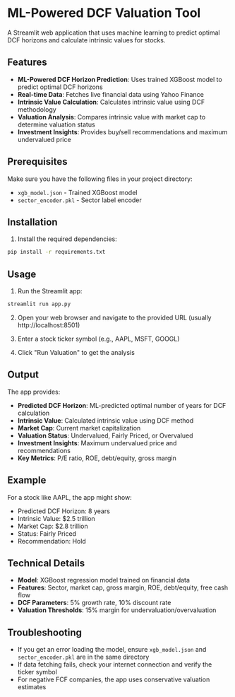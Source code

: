 # ML-Powered DCF Valuation Tool

A Streamlit web application that uses machine learning to predict optimal DCF horizons and calculate intrinsic values for stocks.

## Features

- **ML-Powered DCF Horizon Prediction**: Uses trained XGBoost model to predict optimal DCF horizons
- **Real-time Data**: Fetches live financial data using Yahoo Finance
- **Intrinsic Value Calculation**: Calculates intrinsic value using DCF methodology
- **Valuation Analysis**: Compares intrinsic value with market cap to determine valuation status
- **Investment Insights**: Provides buy/sell recommendations and maximum undervalued price

## Prerequisites

Make sure you have the following files in your project directory:
- `xgb_model.json` - Trained XGBoost model
- `sector_encoder.pkl` - Sector label encoder

## Installation

1. Install the required dependencies:
```bash
pip install -r requirements.txt
```

## Usage

1. Run the Streamlit app:
```bash
streamlit run app.py
```

2. Open your web browser and navigate to the provided URL (usually http://localhost:8501)

3. Enter a stock ticker symbol (e.g., AAPL, MSFT, GOOGL)

4. Click "Run Valuation" to get the analysis

## Output

The app provides:

- **Predicted DCF Horizon**: ML-predicted optimal number of years for DCF calculation
- **Intrinsic Value**: Calculated intrinsic value using DCF method
- **Market Cap**: Current market capitalization
- **Valuation Status**: Undervalued, Fairly Priced, or Overvalued
- **Investment Insights**: Maximum undervalued price and recommendations
- **Key Metrics**: P/E ratio, ROE, debt/equity, gross margin

## Example

For a stock like AAPL, the app might show:
- Predicted DCF Horizon: 8 years
- Intrinsic Value: $2.5 trillion
- Market Cap: $2.8 trillion
- Status: Fairly Priced
- Recommendation: Hold

## Technical Details

- **Model**: XGBoost regression model trained on financial data
- **Features**: Sector, market cap, gross margin, ROE, debt/equity, free cash flow
- **DCF Parameters**: 5% growth rate, 10% discount rate
- **Valuation Thresholds**: 15% margin for undervaluation/overvaluation

## Troubleshooting

- If you get an error loading the model, ensure `xgb_model.json` and `sector_encoder.pkl` are in the same directory
- If data fetching fails, check your internet connection and verify the ticker symbol
- For negative FCF companies, the app uses conservative valuation estimates 